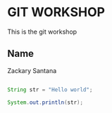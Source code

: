 # GIT WORKSHOP
This is the git workshop

## Name
Zackary Santana

```java

String str = "Hello world";

System.out.println(str);

```